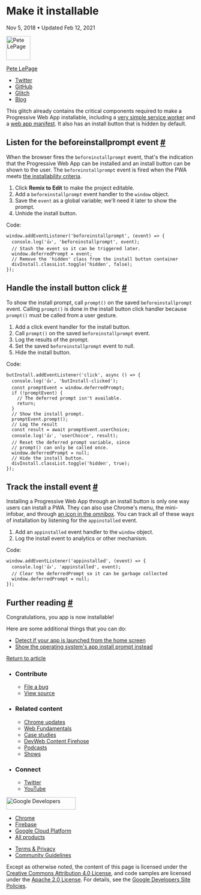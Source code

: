 





# Make it installable

Nov 5, 2018 <span class="w-author__separator">•</span> Updated Feb 12, 2021

[<img src="https://web-dev.imgix.net/image/0g2WvpbGRGdVs0aAPc6ObG7gkud2/3rFbsLsMMk1VveHfBRSu.jpg?auto=format&amp;fit=crop&amp;h=64&amp;w=64" alt="Pete LePage" class="w-author__image" sizes="(min-width: 64px) 64px, calc(100vw - 48px)" srcset="https://web-dev.imgix.net/image/0g2WvpbGRGdVs0aAPc6ObG7gkud2/3rFbsLsMMk1VveHfBRSu.jpg?fit=crop&amp;h=64&amp;w=64&amp;auto=format&amp;dpr=1&amp;q=75, https://web-dev.imgix.net/image/0g2WvpbGRGdVs0aAPc6ObG7gkud2/3rFbsLsMMk1VveHfBRSu.jpg?fit=crop&amp;h=64&amp;w=64&amp;auto=format&amp;dpr=2&amp;q=50 2x, https://web-dev.imgix.net/image/0g2WvpbGRGdVs0aAPc6ObG7gkud2/3rFbsLsMMk1VveHfBRSu.jpg?fit=crop&amp;h=64&amp;w=64&amp;auto=format&amp;dpr=3&amp;q=35 3x, https://web-dev.imgix.net/image/0g2WvpbGRGdVs0aAPc6ObG7gkud2/3rFbsLsMMk1VveHfBRSu.jpg?fit=crop&amp;h=64&amp;w=64&amp;auto=format&amp;dpr=4&amp;q=23 4x, https://web-dev.imgix.net/image/0g2WvpbGRGdVs0aAPc6ObG7gkud2/3rFbsLsMMk1VveHfBRSu.jpg?fit=crop&amp;h=64&amp;w=64&amp;auto=format&amp;dpr=5&amp;q=20 5x" width="64" height="64" />](/authors/petelepage/)

<a href="/authors/petelepage/" class="w-author__name-link">Pete LePage</a>

- <a href="https://twitter.com/petele" class="w-author__link">Twitter</a>
- <a href="https://github.com/petele" class="w-author__link">GitHub</a>
- <a href="https://glitch.com/@petele" class="w-author__link">Glitch</a>
- <a href="https://petelepage.com" class="w-author__link">Blog</a>

This glitch already contains the critical components required to make a Progressive Web App installable, including a [very simple service worker](https://glitch.com/edit/#!/make-it-installable?path=service-worker.js) and a [web app manifest](https://glitch.com/edit/#!/make-it-installable?path=manifest.json). It also has an install button that is hidden by default.

## Listen for the beforeinstallprompt event <a href="#listen-for-the-beforeinstallprompt-event" class="w-headline-link">#</a>

When the browser fires the `beforeinstallprompt` event, that's the indication that the Progressive Web App can be installed and an install button can be shown to the user. The `beforeinstallprompt` event is fired when the PWA meets [the installability criteria](/install-criteria/).

1.  Click **Remix to Edit** to make the project editable.
2.  Add a `beforeinstallprompt` event handler to the `window` object.
3.  Save the `event` as a global variable; we'll need it later to show the prompt.
4.  Unhide the install button.

Code:

    window.addEventListener('beforeinstallprompt', (event) => {
      console.log('👍', 'beforeinstallprompt', event);
      // Stash the event so it can be triggered later.
      window.deferredPrompt = event;
      // Remove the 'hidden' class from the install button container
      divInstall.classList.toggle('hidden', false);
    });

## Handle the install button click <a href="#handle-the-install-button-click" class="w-headline-link">#</a>

To show the install prompt, call `prompt()` on the saved `beforeinstallprompt` event. Calling `prompt()` is done in the install button click handler because `prompt()` must be called from a user gesture.

1.  Add a click event handler for the install button.
2.  Call `prompt()` on the saved `beforeinstallprompt` event.
3.  Log the results of the prompt.
4.  Set the saved `beforeinstallprompt` event to null.
5.  Hide the install button.

Code:

    butInstall.addEventListener('click', async () => {
      console.log('👍', 'butInstall-clicked');
      const promptEvent = window.deferredPrompt;
      if (!promptEvent) {
        // The deferred prompt isn't available.
        return;
      }
      // Show the install prompt.
      promptEvent.prompt();
      // Log the result
      const result = await promptEvent.userChoice;
      console.log('👍', 'userChoice', result);
      // Reset the deferred prompt variable, since
      // prompt() can only be called once.
      window.deferredPrompt = null;
      // Hide the install button.
      divInstall.classList.toggle('hidden', true);
    });

## Track the install event <a href="#track-the-install-event" class="w-headline-link">#</a>

Installing a Progressive Web App through an install button is only one way users can install a PWA. They can also use Chrome's menu, the mini-infobar, and through [an icon in the omnibox](/promote-install/#browser-promotion). You can track all of these ways of installation by listening for the `appinstalled` event.

1.  Add an `appinstalled` event handler to the `window` object.
2.  Log the install event to analytics or other mechanism.

Code:

    window.addEventListener('appinstalled', (event) => {
      console.log('👍', 'appinstalled', event);
      // Clear the deferredPrompt so it can be garbage collected
      window.deferredPrompt = null;
    });

## Further reading <a href="#further-reading" class="w-headline-link">#</a>

Congratulations, you app is now installable!

Here are some additional things that you can do:

- [Detect if your app is launched from the home screen](/customize-install/#detect-mode)
- [Show the operating system's app install prompt instead](https://developers.google.com/web/fundamentals/app-install-banners/native)

<a href="/customize-install" class="gc-analytics-event w-article-navigation__link w-article-navigation__link--back w-article-navigation__link--single">Return to article</a>

- ### Contribute

  - <a href="https://github.com/GoogleChrome/web.dev/issues/new?assignees=&amp;labels=bug&amp;template=bug_report.md&amp;title=" class="w-footer__linkbox-link">File a bug</a>
  - <a href="https://github.com/googlechrome/web.dev" class="w-footer__linkbox-link">View source</a>

- ### Related content

  - <a href="https://blog.chromium.org/" class="w-footer__linkbox-link">Chrome updates</a>
  - <a href="https://developers.google.com/web/" class="w-footer__linkbox-link">Web Fundamentals</a>
  - <a href="https://developers.google.com/web/showcase/" class="w-footer__linkbox-link">Case studies</a>
  - <a href="https://devwebfeed.appspot.com/" class="w-footer__linkbox-link">DevWeb Content Firehose</a>
  - <a href="/podcasts/" class="w-footer__linkbox-link">Podcasts</a>
  - <a href="/shows/" class="w-footer__linkbox-link">Shows</a>

- ### Connect

  - <a href="https://www.twitter.com/ChromiumDev" class="w-footer__linkbox-link">Twitter</a>
  - <a href="https://www.youtube.com/user/ChromeDevelopers" class="w-footer__linkbox-link">YouTube</a>

<a href="https://developers.google.com/" class="w-footer__utility-logo-link"><img src="/images/lockup-color.png" alt="Google Developers" class="w-footer__utility-logo" width="185" height="33" /></a>

- <a href="https://developer.chrome.com/" class="w-footer__utility-link">Chrome</a>
- <a href="https://firebase.google.com/" class="w-footer__utility-link">Firebase</a>
- <a href="https://cloud.google.com/" class="w-footer__utility-link">Google Cloud Platform</a>
- <a href="https://developers.google.com/products" class="w-footer__utility-link">All products</a>

<!-- -->

- <a href="https://policies.google.com/" class="w-footer__utility-link">Terms &amp; Privacy</a>
- <a href="/community-guidelines/" class="w-footer__utility-link">Community Guidelines</a>

Except as otherwise noted, the content of this page is licensed under the [Creative Commons Attribution 4.0 License](https://creativecommons.org/licenses/by/4.0/), and code samples are licensed under the [Apache 2.0 License](https://www.apache.org/licenses/LICENSE-2.0). For details, see the [Google Developers Site Policies](https://developers.google.com/terms/site-policies).
